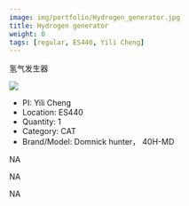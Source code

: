 ```yaml
---
image: img/portfolio/Hydrogen_generator.jpg
title: Hydrogen generator
weight: 0
tags: [regular, ES440, Yili Cheng]
---
```


氢气发生器

<!--more-->

![](../../img/portfolio/Hydrogen_generator.jpg)

- PI: Yili Cheng
- Location: ES440
- Quantity: 1
- Category: CAT
- Brand/Model: Domnick hunter， 40H-MD

NA

NA

NA
